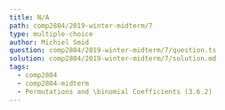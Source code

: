 ```yaml
---
title: N/A
path: comp2804/2019-winter-midterm/7
type: multiple-choice
author: Michiel Smid
question: comp2804/2019-winter-midterm/7/question.ts
solution: comp2804/2019-winter-midterm/7/solution.md
tags:
  - comp2804
  - comp2804-midterm
  - Permutations and \binomial Coefficients (3.6.2)
---
```

